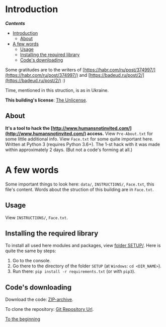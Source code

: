 <a id="file_top"></a>
# Introduction
<a id="introduction"></a>

***Contents***

* [Introduction](#introduction)
    + [About](#about)
* [A few words](#words)
    + [Usage](#usage)
    + [Installing the required library](#lib_install)
    + [Code's downloading](#code_dload)

<!-- Syntax of `<link>` instead of `[link](link)` wasn't working at GitHub while testing it. -->
Some gratitudes are to the writers of [https://habr.com/ru/post/374997/](https://habr.com/ru/post/374997/) and [https://badeud.ru/post/2/](https://badeud.ru/post/2/) :)

Time, mentioned in this struction, is as in Ukraine.

**This building's license**: [The Unlicense](LICENSE).

## About
<a id="about"></a>

**It's a tool to hack the [http://www.humansnotinvited.com/](http://www.humansnotinvited.com/) access.**
View `Pre-About.txt` for some little additional info. View `Face.txt` for some quite important here.
Written at Python 3 (requires Python 3.6+). The 1-st hack with it was made within approximately 2 days. (But not a code's forming at all.)

# A few words
<a id="words"></a>

Some important things to look here: `data/`, `INSTRUCTIONS/`, `Face.txt`, this file's content.
Words about the struction of this building are in `Face.txt`.

## Usage
<a id="usage"></a>

View `INSTRUCTIONS/`, `Face.txt`.

## Installing the required library
<a id="lib_install"></a>

To install all used here modules and packages, view [folder SETUP/](SETUP/). Here is quite the same by steps:
1. Go to the console.
2. Go there to the directory of the folder `SETUP` (at `Windows`: `cd <DIR_NAME>`).
3. Run there: `pip install -r requirements.txt` (or with `pip3`).

## Code's downloading
<a id="code_dload"></a>

Download the code: [ZIP-archive](https://github.com/1-1-1-1-1-1-1-1/LocalKey/archive/master.zip).

To clone the repository: [Git Repository Url](https://github.com/1-1-1-1-1-1-1-1/LocalKey.git).

[To the beginning](#file_top)
